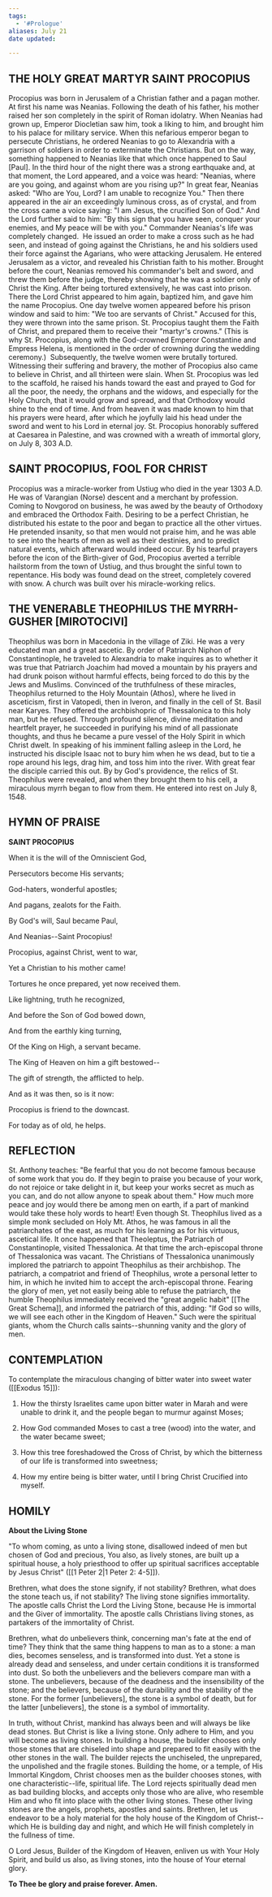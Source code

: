 ```yaml
---
tags:
  - '#Prologue'
aliases: July 21
date updated:

---
```


## THE HOLY GREAT MARTYR SAINT PROCOPIUS

Procopius was born in Jerusalem of a Christian father and a pagan mother. At first his name was Neanias. Following the death of his father, his mother raised her son completely in the spirit of Roman idolatry. When Neanias had grown up, Emperor Diocletian saw him, took a liking to him, and brought him to his palace for military service. When this nefarious emperor began to persecute Christians, he ordered Neanias to go to Alexandria with a garrison of soldiers in order to exterminate the Christians. But on the way, something happened to Neanias like that which once happened to Saul [Paul]. In the third hour of the night there was a strong earthquake and, at that moment, the Lord appeared, and a voice was heard: "Neanias, where are you going, and against whom are you rising up?" In great fear, Neanias asked: "Who are You, Lord? I am unable to recognize You." Then there appeared in the air an exceedingly luminous cross, as of crystal, and from the cross came a voice saying: "I am Jesus, the crucified Son of God." And the Lord further said to him: "By this sign that you have seen, conquer your enemies, and My peace will be with you." Commander Neanias's life was completely changed.  He issued an order to make a cross such as he had seen, and instead of going against the Christians, he and his soldiers used their force against the Agarians, who were attacking Jerusalem. He entered Jerusalem as a victor, and revealed his Christian faith to his mother. Brought before the court, Neanias removed his commander's belt and sword, and threw them before the judge, thereby showing that he was a soldier only of Christ the King. After being tortured extensively, he was cast into prison. There the Lord Christ appeared to him again, baptized him, and gave him the name Procopius. One day twelve women appeared before his prison window and said to him: "We too are servants of Christ." Accused for this, they were thrown into the same prison. St. Procopius taught them the Faith of Christ, and prepared them to receive their "martyr's crowns." (This is why St. Procopius, along with the God-crowned Emperor Constantine and Empress Helena, is mentioned in the order of crowning during the wedding ceremony.)  Subsequently, the twelve women were brutally tortured. Witnessing their suffering and bravery, the mother of Procopius also came to believe in Christ, and all thirteen were slain. When St. Procopius was led to the scaffold, he raised his hands toward the east and prayed to God for all the poor, the needy, the orphans and the widows, and especially for the Holy Church, that it would grow and spread, and that Orthodoxy would shine to the end of time. And from heaven it was made known to him that his prayers were heard, after which he joyfully laid his head under the sword and went to his Lord in eternal joy. St. Procopius honorably suffered at Caesarea in Palestine, and was crowned with a wreath of immortal glory, on July 8, 303 A.D.

## SAINT PROCOPIUS, FOOL FOR CHRIST

Procopius was a miracle-worker from Ustiug who died in the year 1303 A.D. He was of Varangian (Norse) descent and a merchant by profession. Coming to Novgorod on business, he was awed by the beauty of Orthodoxy and embraced the Orthodox Faith. Desiring to be a perfect Christian, he distributed his estate to the poor and began to practice all the other virtues. He pretended insanity, so that men would not praise him, and he was able to see into the hearts of men as well as their destinies, and to predict natural events, which afterward would indeed occur. By his tearful prayers before the icon of the Birth-giver of God, Procopius averted a terrible hailstorm from the town of Ustiug, and thus brought the sinful town to repentance. His body was found dead on the street, completely covered with snow. A church was built over his miracle-working relics.

## THE VENERABLE THEOPHILUS THE MYRRH-GUSHER [MIROTOCIVI]

Theophilus was born in Macedonia in the village of Ziki. He was a very educated man and a great ascetic. By order of Patriarch Niphon of Constantinople, he traveled to Alexandria to make inquires as to whether it was true that Patriarch Joachim had moved a mountain by his prayers and had drunk poison without harmful effects, being forced to do this by the Jews and Muslims. Convinced of the truthfulness of these miracles, Theophilus returned to the Holy Mountain (Athos), where he lived in asceticism, first in Vatopedi, then in Iveron, and finally in the cell of St. Basil near Karyes. They offered the archbishopric of Thessalonica to this holy man, but he refused. Through profound silence, divine meditation and heartfelt prayer, he succeeded in purifying his mind of all passionate thoughts, and thus he became a pure vessel of the Holy Spirit in which Christ dwelt. In speaking of his imminent falling asleep in the Lord, he instructed his disciple Isaac not to bury him when he ws dead, but to tie a rope around his legs, drag him, and toss him into the river. With great fear the disciple carried this out. By by God's providence, the relics of St. Theophilus were revealed, and when they brought them to his cell, a miraculous myrrh began to flow from them. He entered into rest on July 8, 1548.

## HYMN OF PRAISE

**SAINT PROCOPIUS**

When it is the will of the Omniscient God,

Persecutors become His servants;

God-haters, wonderful apostles;

And pagans, zealots for the Faith.

By God's will, Saul became Paul,

And Neanias--Saint Procopius!

Procopius, against Christ, went to war,

Yet a Christian to his mother came!

Tortures he once prepared, yet now received them.

Like lightning, truth he recognized,

And before the Son of God bowed down,

And from the earthly king turning,

Of the King on High, a servant became.

The King of Heaven on him a gift bestowed--

The gift of strength, the afflicted to help.

And as it was then, so is it now:

Procopius is friend to the downcast.

For today as of old, he helps.

## REFLECTION

St. Anthony teaches: "Be fearful that you do not become famous because of some work that you do. If they begin to praise you because of your work, do not rejoice or take delight in it, but keep your works secret as much as you can, and do not allow anyone to speak about them." How much more peace and joy would there be among men on earth, if a part of mankind would take these holy words to heart! Even though St. Theophilus lived as a simple monk secluded on Holy Mt. Athos, he was famous in all the patriarchates of the east, as much for his learning as for his virtuous, ascetical life. It once happened that Theoleptus, the Patriarch of Constantinople, visited Thessalonica. At that time the arch-episcopal throne of Thessalonica was vacant. The Christians of Thessalonica unanimously implored the patriarch to appoint Theophilus as their archbishop. The patriarch, a compatriot and friend of Theophilus, wrote a personal letter to him, in which he invited him to accept the arch-episcopal throne. Fearing the glory of men, yet not easily being able to refuse the patriarch, the humble Theophilus immediately received the "great angelic habit" [[The Great Schema]], and informed the patriarch of this, adding: "If God so wills, we will see each other in the Kingdom of Heaven." Such were the spiritual giants, whom the Church calls saints--shunning vanity and the glory of men.

## CONTEMPLATION

To contemplate the miraculous changing of bitter water into sweet water ([[Exodus 15]]):

1.  How the thirsty Israelites came upon bitter water in Marah and were unable to drink it, and the people began to murmur against Moses;

1.  How God commanded Moses to cast a tree (wood) into the water, and the water became sweet;

1.  How this tree foreshadowed the Cross of Christ, by which the bitterness of our life is transformed into sweetness;

1.  How my entire being is bitter water, until I bring Christ Crucified into myself.

## HOMILY

**About the Living Stone**

"To whom coming, as unto a living stone, disallowed indeed of men but chosen of God and precious, You also, as lively stones, are built up a spiritual house, a holy priesthood to offer up spiritual sacrifices acceptable by Jesus Christ" ([[1 Peter 2|1 Peter 2: 4-5]]).

Brethren, what does the stone signify, if not stability? Brethren, what does the stone teach us, if not stability? The living stone signifies immortality. The apostle calls Christ the Lord the Living Stone, because He is immortal and the Giver of immortality. The apostle calls Christians living stones, as partakers of the immortality of Christ.

Brethren, what do unbelievers think, concerning man's fate at the end of time? They think that the same thing happens to man as to a stone: a man dies, becomes senseless, and is transformed into dust. Yet a stone is already dead and senseless, and under certain conditions it is transformed into dust. So both the unbelievers and the believers compare man with a stone. The unbelievers, because of the deadness and the insensibility of the stone; and the believers, because of the durability and the stability of the stone. For the former [unbelievers], the stone is a symbol of death, but for the latter [unbelievers], the stone is a symbol of immortality.

In truth, without Christ, mankind has always been and will always be like dead stones. But Christ is like a living stone. Only adhere to Him, and you will become as living stones. In building a house, the builder chooses only those stones that are chiseled into shape and prepared to fit easily with the other stones in the wall. The builder rejects the unchiseled, the unprepared, the unpolished and the fragile stones. Building the home, or a temple, of His Immortal Kingdom, Christ chooses men as the builder chooses stones, with one characteristic--life, spiritual life. The Lord rejects spiritually dead men as bad building blocks, and accepts only those who are alive, who resemble Him and who fit into place with the other living stones. These other living stones are the angels, prophets, apostles and saints. Brethren, let us endeavor to be a holy material for the holy house of the Kingdom of Christ--which He is building day and night, and which He will finish completely in the fullness of time.

O Lord Jesus, Builder of the Kingdom of Heaven, enliven us with Your Holy Spirit, and build us also, as living stones, into the house of Your eternal glory.

**To Thee be glory and praise forever. Amen.**
